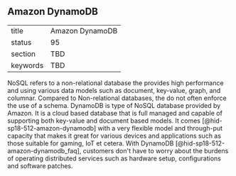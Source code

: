 ## Amazon DynamoDB


|          |                 |
| -------- | --------------- |
| title    | Amazon DynamoDB |
| status   | 95              |
| section  | TBD             |
| keywords | TBD             |




NoSQL refers to a non-relational database the provides high performance
and using various data models such as document, key-value, graph, and
columnar. Compared to Non-relational databases, the do not often enforce
the use of a schema. DynamoDB is type of NoSQL database provided by
Amazon. It is a cloud based database that is full managed and capable of
supporting both key-value and document based models. It
comes [@hid-sp18-512-amazon-dynamodb] with a very flexible model and
through-put capacity that makes it great for various devices and
applications such as those suitable for gaming, IoT et cetera. With
DynamoDB [@hid-sp18-512-amazon-dynamodb_faq], customers don't have to
worry about the burdens of operating distributed services such as
hardware setup, configurations and software patches.
